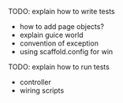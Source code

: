 TODO: explain how to write tests

- how to add page objects?
- explain guice world
- convention of exception
- using scaffold.config for win


TODO: explain how to run tests
- controller
- wiring scripts
